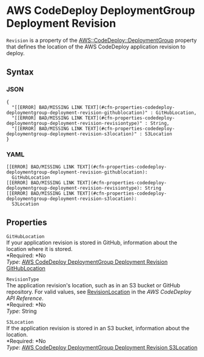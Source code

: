 # AWS CodeDeploy DeploymentGroup Deployment Revision<a name="aws-properties-codedeploy-deploymentgroup-deployment-revision"></a>

`Revision` is a property of the [AWS::CodeDeploy::DeploymentGroup](aws-resource-codedeploy-deploymentgroup.md) property that defines the location of the AWS CodeDeploy application revision to deploy\.

## Syntax<a name="w3ab2c21c14d337b5"></a>

### JSON<a name="aws-properties-codedeploy-deploymentgroup-deployment-revision-syntax.json"></a>

```
{
  "[[ERROR] BAD/MISSING LINK TEXT](#cfn-properties-codedeploy-deploymentgroup-deployment-revision-githublocation)" : GitHubLocation,
  "[[ERROR] BAD/MISSING LINK TEXT](#cfn-properties-codedeploy-deploymentgroup-deployment-revision-revisiontype)" : String,
  "[[ERROR] BAD/MISSING LINK TEXT](#cfn-properties-codedeploy-deploymentgroup-deployment-revision-s3location)" : S3Location
}
```

### YAML<a name="aws-properties-codedeploy-deploymentgroup-deployment-revision-syntax.yaml"></a>

```
[[ERROR] BAD/MISSING LINK TEXT](#cfn-properties-codedeploy-deploymentgroup-deployment-revision-githublocation):
  GitHubLocation
[[ERROR] BAD/MISSING LINK TEXT](#cfn-properties-codedeploy-deploymentgroup-deployment-revision-revisiontype): String
[[ERROR] BAD/MISSING LINK TEXT](#cfn-properties-codedeploy-deploymentgroup-deployment-revision-s3location):
  S3Location
```

## Properties<a name="w3ab2c21c14d337b7"></a>

`GitHubLocation`  
If your application revision is stored in GitHub, information about the location where it is stored\.  
*Required: *No  
*Type*: [AWS CodeDeploy DeploymentGroup Deployment Revision GitHubLocation](aws-properties-codedeploy-deploymentgroup-deployment-revision-githublocation.md)

`RevisionType`  
The application revision's location, such as in an S3 bucket or GitHub repository\. For valid values, see [RevisionLocation](http://docs.aws.amazon.com/codedeploy/latest/APIReference/API_RevisionLocation.html) in the *AWS CodeDeploy API Reference*\.  
*Required: *No  
*Type*: String

`S3Location`  
If the application revision is stored in an S3 bucket, information about the location\.  
*Required: *No  
*Type*: [AWS CodeDeploy DeploymentGroup Deployment Revision S3Location](aws-properties-codedeploy-deploymentgroup-deployment-revision-s3location.md)